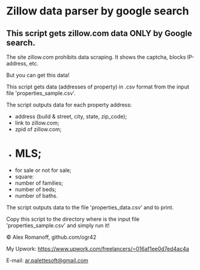 # Zillow data parser by google search
## This script gets zillow.com data ONLY by Google search.

The site zillow.com prohibits data scraping. It shows the captcha, blocks IP-address, etc.

But you can get this data!

This script gets data (addresses of property) in .csv format from the input file 'properties_sample.csv'.

The script outputs data for each property address:
- address (build & street, city, state, zip_code);
- link to zillow.com;
- zpid of zillow.com;
- # MLS;
- for sale or not for sale;
- square:
- number of families;
- number of beds;
- number of baths.

The script outputs data to the file 'properties_data.csv' and to print.

Copy this script to the directory where is the input file 'properties_sample.csv' and simply run it!

© Alex Romanoff, github.com/ogr42

My Upwork: https://www.upwork.com/freelancers/~016af1ee0d7ed4ac4a

E-mail: ar.palettesoft@gmail.com 
